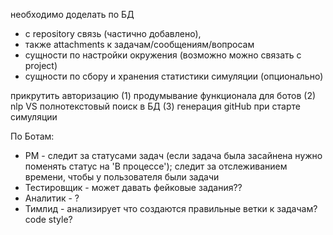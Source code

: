 необходимо доделать по БД 
- с repository связь (частично добавлено), 
- также attachments к задачам/сообщениям/вопросам
- сущности по настройки окружения (возможно можно связать с project)
- сущности по сбору и хранения статистики симуляции (опционально)

прикрутить авторизацию (1)
продумывание функционала для ботов (2)
nlp VS полнотекстовый поиск в БД (3)
генерация gitHub при старте симуляции

По Ботам:
- PM - следит за статусами задач (если задача была засайнена нужно поменять статус на 'В процессе');
    следит за отслеживанием времени, чтобы у пользователя были задачи 
- Тестировщик - может давать фейковые задания??
- Аналитик - ?
- Тимлид  - анализирует что создаются правильные ветки к задачам? code style?    
    
